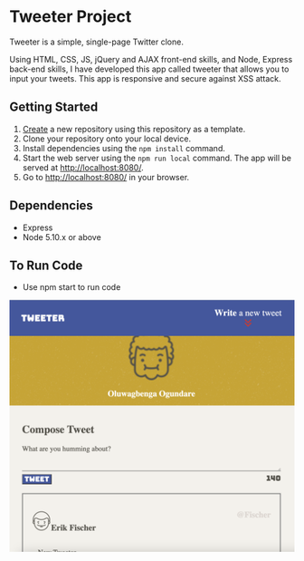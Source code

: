 # Tweeter Project

Tweeter is a simple, single-page Twitter clone.

Using HTML, CSS, JS, jQuery and AJAX front-end skills, and Node, Express back-end skills, I have developed this app called tweeter that allows you to input your tweets. This app is responsive and secure against XSS attack.

## Getting Started

1. [Create](https://docs.github.com/en/repositories/creating-and-managing-repositories/creating-a-repository-from-a-template) a new repository using this repository as a template.
2. Clone your repository onto your local device.
3. Install dependencies using the `npm install` command.
3. Start the web server using the `npm run local` command. The app will be served at <http://localhost:8080/>.
4. Go to <http://localhost:8080/> in your browser.

## Dependencies

- Express
- Node 5.10.x or above

## To Run Code
- Use npm start to run code

!["Tweet Page"](./public/images/tweet.png)
